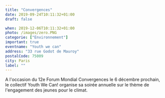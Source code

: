 ```yaml
---
title: "Convergences"
date: 2019-09-24T10:11:32+01:00
draft: false

when: 2019-12-06T10:11:32+01:00
photo: /images/zero.PNG
categorie: ["Environnement"]
important: true
eventname: "Youth we can"
address: "33 rue Godot de Mauroy"
postalCode: 75009
city: Paris
label: ""
---
```


A l'occasion du 12e Forum Mondial Convergences le 6 décembre prochain, le collectif Youth We Can! organise sa soirée annuelle sur le thème de l'engagement des jeunes pour le climat. 